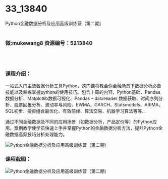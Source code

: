 # 33_13840
Python金融数据分析及应用高级训练营（第二期）
<br/></br>
<h3>微:mukewang8 资源编号：5213840</h3>
<br/></br>
<h3>课程介绍：</h3>
<p>一站式入门主流数据分析工具Python，这门课将教会你金融场景下数据分析必备技能以及熟练掌握<a title="查看与 python 相关的文章" target="_blank">python</a>的使用技巧。包含十周的内容，Python基础、Pandas数据分析、Matplotlib数据可视化、Pandas – datareader 数据获取、时间序列分析、股票回报分析、波动率与风险、EWMA，GARCH、Statsmodels、ARIMA、SQL初步、投资组合最优化、有效前缘、算法交易、机器学习算法等等…</p>
<p>通过不同金融数据及不同的应用场景（如数据分析，产品定价等）的Python应用，案例教学使学员快速上手并掌握Python的金融数据分析方法，提升Python金融数据高频技巧分析处理能力。</p>
<p><img src="https://www.ko996.com/wp-content/uploads/img/2020/06/1-63.png" alt="Python金融数据分析及应用高级训练营（第二期）"></p>
<div class="info-desc">
<h3>课程截图：</h3>
<p><img src="https://www.ko996.com/wp-content/uploads/img/2020/06/2-70.png" alt="Python金融数据分析及应用高级训练营（第二期）"></p>


			
</div>
